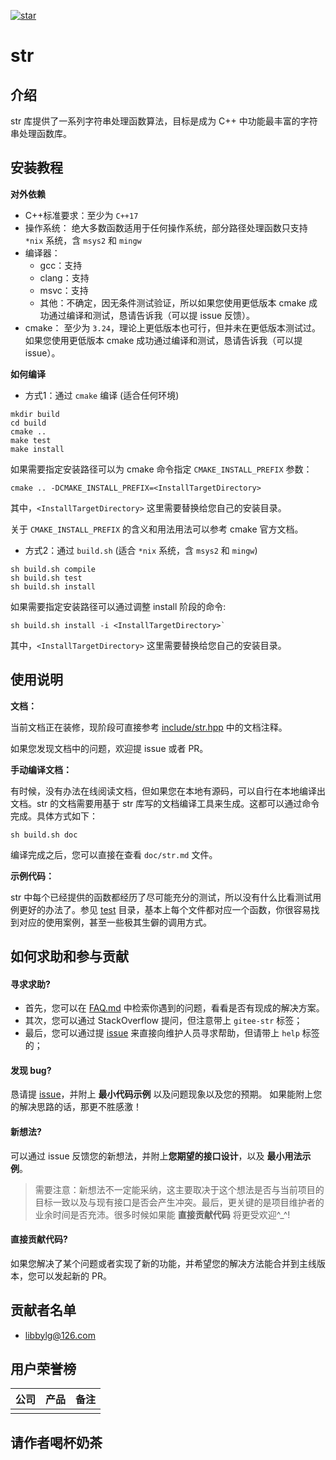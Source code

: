 <a href='https://gitee.com/libbylg/str/stargazers'><img src='https://gitee.com/libbylg/str/badge/star.svg?theme=dark' alt='star'></img></a>

# str

## 介绍

str 库提供了一系列字符串处理函数算法，目标是成为 C++ 中功能最丰富的字符串处理函数库。

## 安装教程

**对外依赖**

* C++标准要求：至少为 `C++17`
* 操作系统：
  绝大多数函数适用于任何操作系统，部分路径处理函数只支持 `*nix` 系统，含 `msys2` 和 `mingw`
* 编译器：
  * gcc：支持
  * clang：支持
  * msvc：支持
  * 其他：不确定，因无条件测试验证，所以如果您使用更低版本 cmake 成功通过编译和测试，恳请告诉我（可以提 issue 反馈）。
* cmake：
  至少为 `3.24`，理论上更低版本也可行，但并未在更低版本测试过。
  如果您使用更低版本 cmake 成功通过编译和测试，恳请告诉我（可以提 issue）。 

**如何编译**

* 方式1：通过 `cmake` 编译 (适合任何环境)

```shell
mkdir build
cd build
cmake ..
make test
make install
````

如果需要指定安装路径可以为 cmake 命令指定 `CMAKE_INSTALL_PREFIX` 参数：

```shell
cmake .. -DCMAKE_INSTALL_PREFIX=<InstallTargetDirectory>
```

其中，`<InstallTargetDirectory>` 这里需要替换给您自己的安装目录。

关于 `CMAKE_INSTALL_PREFIX` 的含义和用法用法可以参考 cmake 官方文档。

* 方式2：通过 `build.sh` (适合 `*nix` 系统，含 `msys2` 和 `mingw`)

```shell
sh build.sh compile
sh build.sh test
sh build.sh install
```

如果需要指定安装路径可以通过调整 install 阶段的命令:

```shell
sh build.sh install -i <InstallTargetDirectory>`
```

其中，`<InstallTargetDirectory>` 这里需要替换给您自己的安装目录。

## 使用说明

<!--
**快速入门**

本项目已经被集成到 xxx，可以在在线编辑器中直接使用
-->

**文档：**

当前文档正在装修，现阶段可直接参考 [include/str.hpp](include/str.hpp) 中的文档注释。

如果您发现文档中的问题，欢迎提 issue 或者 PR。

**手动编译文档：**

有时候，没有办法在线阅读文档，但如果您在本地有源码，可以自行在本地编译出文档。str 的文档需要用基于 str 库写的文档编译工具来生成。这都可以通过命令完成。具体方式如下：

```shell
sh build.sh doc
```

编译完成之后，您可以直接在查看 `doc/str.md` 文件。

**示例代码：**

str 中每个已经提供的函数都经历了尽可能充分的测试，所以没有什么比看测试用例更好的办法了。参见 [test](test) 目录，基本上每个文件都对应一个函数，你很容易找到对应的使用案例，甚至一些极其生僻的调用方式。

## 如何求助和参与贡献

#### 寻求求助?

  - 首先，您可以在 [FAQ.md](doc/FAQ.md) 中检索你遇到的问题，看看是否有现成的解决方案。
  - 其次，您可以通过 StackOverflow 提问，但注意带上 `gitee-str` 标签；
  - 最后，您可以通过提 [issue](https://gitee.com/libbylg/str/issues) 来直接向维护人员寻求帮助，但请带上 `help` 标签的；

#### 发现 bug?

恳请提 [issue](https://gitee.com/libbylg/str/issues)，并附上 **最小代码示例** 
以及问题现象以及您的预期。 如果能附上您的解决思路的话，那更不胜感激！

#### 新想法?

可以通过 issue 反馈您的新想法，并附上**您期望的接口设计**，以及 **最小用法示例**。

> 需要注意：新想法不一定能采纳，这主要取决于这个想法是否与当前项目的目标一致以及与现有接口是否会产生冲突。最后，更关键的是项目维护者的业余时间是否充沛。很多时候如果能 **直接贡献代码** 将更受欢迎^_^! 

#### 直接贡献代码?

如果您解决了某个问题或者实现了新的功能，并希望您的解决方法能合并到主线版本，您可以发起新的 PR。

## 贡献者名单

* libbylg@126.com


## 用户荣誉榜

| 公司    | 产品 | 备注 |
|-------|----|----|
|       |    |    |

## 请作者喝杯奶茶

<!--
TODO
-->
